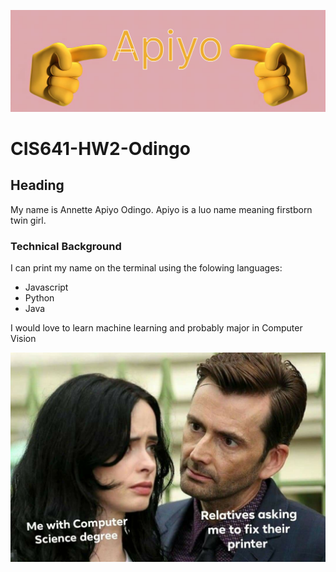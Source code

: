 ![apiyo-pointer](./images/apiyo.svg)
# CIS641-HW2-Odingo
## Heading
My name is Annette Apiyo Odingo. Apiyo is a luo name meaning firstborn twin girl.
### Technical Background
I can print my name on the terminal using the folowing languages:
  - Javascript
  - Python
  - Java
  
I would love to learn machine learning and probably major in Computer Vision


![meme](./images/meme.jpeg)
